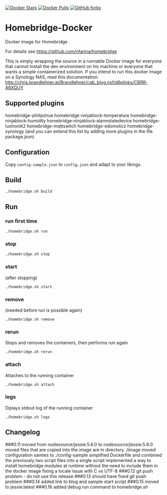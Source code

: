 [![Docker Stars](https://img.shields.io/docker/stars/cbrandlehner/homebridge.svg)](https://hub.docker.com/r/cbrandlehner/homebridge/)
[![Docker Pulls](https://img.shields.io/docker/pulls/cbrandlehner/homebridge.svg)](https://hub.docker.com/r/cbrandlehner/homebridge/)
[![GitHub forks](https://img.shields.io/github/forks/cbrandlehner/homebridge-docker.svg?style=social&label=Fork)](https://github.com/cbrandlehner/homebridge-docker)
# Homebridge-Docker

Docker image for Homebridge

For details see https://github.com/nfarina/homebridge

This is simply wrapping the source in a runnable Docker image for everyone that cannot install the dev environment on his machine or everyone that wants a simple containerized solution.
If you intend to run this docker image on a Synology NAS, read this documentation:
http://chris.brandlehner.at/Brandlehner/cab_blog.nsf/d6plinks/CBRR-A6XQUY

## Supported plugins
homebridge-philipshue
homebridge-ninjablock-temperature
homebridge-ninjablock-humidity
homebridge-ninjablock-alarmstatedevice
homebridge-luxtronik2
homebridge-mqttswitch
homebridge-edomoticz
homebridge-synology
(and you can extend this list by adding more plugins in the file package.json)

## Configuration

Copy `config-sample.json` to `config.json` and adapt to your likings.

## Build

`./homebridge.sh build`

## Run

### run first time

`./homebridge.sh run`

### stop

`./homebridge.sh stop`

### start

(after stopping)

`./homebridge.sh start`

### remove

(needed before run is possible again)

`./homebridge.sh remove`

### rerun

Stops and removes the containers, then performs run again

`./homebridge.sh rerun`

### attach

Attaches to the running container

`./homebridge.sh attach`

### logs

Diplays stdout log of the running container

`./homebridge.sh logs`

## Changelog
###0.11
moved from nodesource/jessie:5.6.0 to nodesource/jessie:5.8.0
moved files that are copied into the image are in directory ./image
moved configuration samtes to ./config-sample
simplified Dockerfile and combined the previously two script files into a single script
implemented a way to install homebridge modules at runtime without the need to include them in the docker image
fixing a locale issue with C vs UTF-8
###0.12
git push problem - do not use this release
###0.13
should have fixed git push problem
###0.14
added link to blog and sample start script
###0.15
moved to jessie:latest
###0.16
added debug run command to homebridge.sh
